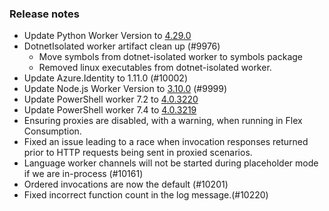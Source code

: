 ### Release notes

<!-- Please add your release notes in the following format:
- My change description (#PR)
-->
- Update Python Worker Version to [4.29.0](https://github.com/Azure/azure-functions-python-worker/releases/tag/4.29.0)
- DotnetIsolated worker artifact clean up (#9976)
  - Move symbols from dotnet-isolated worker to symbols package
  - Removed linux executables from dotnet-isolated worker.
- Update Azure.Identity to 1.11.0 (#10002)
- Update Node.js Worker Version to [3.10.0](https://github.com/Azure/azure-functions-nodejs-worker/releases/tag/v3.10.0) (#9999)
- Update PowerShell worker 7.2 to [4.0.3220](https://github.com/Azure/azure-functions-powershell-worker/releases/tag/v4.0.3220)
- Update PowerShell worker 7.4 to [4.0.3219](https://github.com/Azure/azure-functions-powershell-worker/releases/tag/v4.0.3219)
- Ensuring proxies are disabled, with a warning, when running in Flex Consumption. 
- Fixed an issue leading to a race when invocation responses returned prior to HTTP requests being sent in proxied scenarios.
- Language worker channels will not be started during placeholder mode if we are in-process (#10161)
- Ordered invocations are now the default (#10201)
- Fixed incorrect function count in the log message.(#10220)
